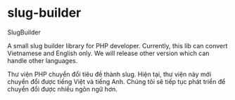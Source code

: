 slug-builder
============

SlugBuilder

A small slug builder library for PHP developer.
Currently, this lib can convert Vietnamese and English only.
We will release other version which can handle other languages.

Thư viện PHP chuyển đổi tiêu đề thành slug.
Hiện tại, thư viện này mới chuyển đổi được tiếng Việt và tiếng Anh.
Chúng tôi sẽ tiếp tục phát triển để chuyển đổi được nhiều ngôn ngữ hơn.


